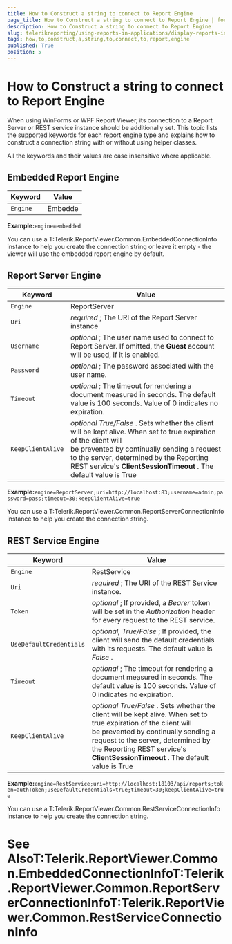 ```yaml
---
title: How to Construct a string to connect to Report Engine
page_title: How to Construct a string to connect to Report Engine | for Telerik Reporting Documentation
description: How to Construct a string to connect to Report Engine
slug: telerikreporting/using-reports-in-applications/display-reports-in-applications/how-to-construct-a-string-to-connect-to-report-engine
tags: how,to,construct,a,string,to,connect,to,report,engine
published: True
position: 5
---
```


# How to Construct a string to connect to Report Engine



When using WinForms or WPF Report Viewer, its connection to a Report Server or REST service instance should be additionally set.
        This topic lists the supported keywords for each report engine type and explains how to construct a connection string with or without using helper classes.
      

All the keywords and their values are case insensitive where applicable.
      

## Embedded Report Engine


| Keyword | Value |
| ------ | ------ |
|`Engine`|Embedde|




__Example:__`engine=embedded`

You can use a T:Telerik.ReportViewer.Common.EmbeddedConnectionInfo instance to help you create the connection string or
          leave it empty - the viewer will use the embedded report engine by default.
        

	



	



## Report Server Engine


| Keyword | Value |
| ------ | ------ |
|`Engine`|ReportServer|
|`Uri`| *required* ; The URI of the Report Server instance|
|`Username`| *optional* ; The user name used to connect to Report Server. If omitted, the __Guest__ account will be used, if it is enabled.|
|`Password`| *optional* ; The password associated with the user name.|
|`Timeout`| *optional* ; The timeout for rendering a document measured in seconds. The default value is 100 seconds. Value of 0 indicates no expiration.|
|`KeepClientAlive`| *optional True/False* . Sets whether the client will be kept alive. When set to true expiration of the client will<br/>                be prevented by continually sending a request to the server, determined by the Reporting REST service's __ClientSessionTimeout__ . The default value is True|




__Example:__`engine=ReportServer;uri=http://localhost:83;username=admin;password=pass;timeout=30;keepClientAlive=true`

You can use a T:Telerik.ReportViewer.Common.ReportServerConnectionInfo instance to help you create the connection string.
        

	



	



## REST Service Engine


| Keyword | Value |
| ------ | ------ |
|`Engine`|RestService|
|`Uri`| *required* ; The URI of the REST Service instance.|
|`Token`| *optional* ; If provided, a *Bearer* token will be set in the *Authorization* header for every request to the REST service.|
|`UseDefaultCredentials`| *optional, True/False* ; If provided, the client will send the default credentials with its requests. The default value is *False* .|
|`Timeout`| *optional* ; The timeout for rendering a document measured in seconds. The default value is 100 seconds. Value of 0 indicates no expiration.|
|`KeepClientAlive`| *optional True/False* . Sets whether the client will be kept alive. When set to true expiration of the client will<br/>                be prevented by continually sending a request to the server, determined by the Reporting REST service's __ClientSessionTimeout__ . The default value is True|




__Example:__`engine=RestService;uri=http://localhost:18103/api/reports;token=authToken;useDefaultCredentials=true;timeout=30;keepClientAlive=true`

You can use a T:Telerik.ReportViewer.Common.RestServiceConnectionInfo instance to help you create the connection string.
        

	



	



# See AlsoT:Telerik.ReportViewer.Common.EmbeddedConnectionInfoT:Telerik.ReportViewer.Common.ReportServerConnectionInfoT:Telerik.ReportViewer.Common.RestServiceConnectionInfo
